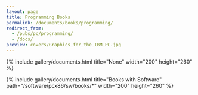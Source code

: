 ```yaml
---
layout: page
title: Programming Books
permalink: /documents/books/programming/
redirect_from:
  - /pubs/pc/programming/
  - /docs/
preview: covers/Graphics_for_the_IBM_PC.jpg
---
```


{% include gallery/documents.html title="None" width="200" height="260" %}

{% include gallery/documents.html title="Books with Software" path="/software/pcx86/sw/books/*" width="200" height="260" %}
